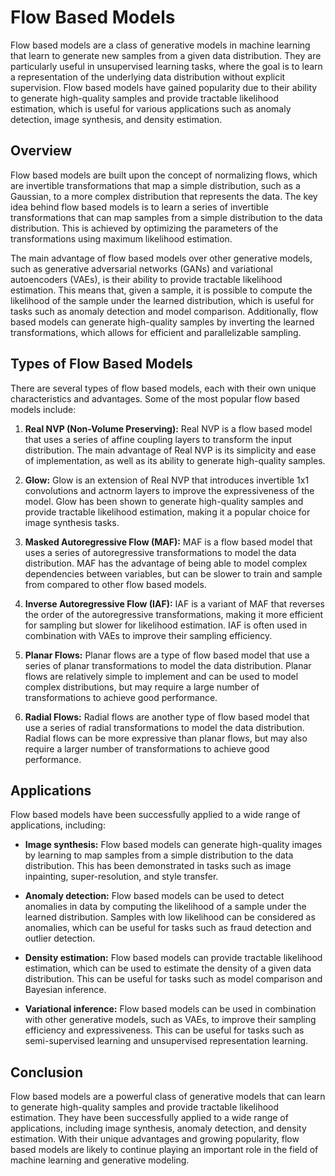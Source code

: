 # Flow Based Models

Flow based models are a class of generative models in machine learning that learn to generate new samples from a given data distribution. They are particularly useful in unsupervised learning tasks, where the goal is to learn a representation of the underlying data distribution without explicit supervision. Flow based models have gained popularity due to their ability to generate high-quality samples and provide tractable likelihood estimation, which is useful for various applications such as anomaly detection, image synthesis, and density estimation.

## Overview

Flow based models are built upon the concept of normalizing flows, which are invertible transformations that map a simple distribution, such as a Gaussian, to a more complex distribution that represents the data. The key idea behind flow based models is to learn a series of invertible transformations that can map samples from a simple distribution to the data distribution. This is achieved by optimizing the parameters of the transformations using maximum likelihood estimation.

The main advantage of flow based models over other generative models, such as generative adversarial networks (GANs) and variational autoencoders (VAEs), is their ability to provide tractable likelihood estimation. This means that, given a sample, it is possible to compute the likelihood of the sample under the learned distribution, which is useful for tasks such as anomaly detection and model comparison. Additionally, flow based models can generate high-quality samples by inverting the learned transformations, which allows for efficient and parallelizable sampling.

## Types of Flow Based Models

There are several types of flow based models, each with their own unique characteristics and advantages. Some of the most popular flow based models include:

1. **Real NVP (Non-Volume Preserving):** Real NVP is a flow based model that uses a series of affine coupling layers to transform the input distribution. The main advantage of Real NVP is its simplicity and ease of implementation, as well as its ability to generate high-quality samples.

2. **Glow:** Glow is an extension of Real NVP that introduces invertible 1x1 convolutions and actnorm layers to improve the expressiveness of the model. Glow has been shown to generate high-quality samples and provide tractable likelihood estimation, making it a popular choice for image synthesis tasks.

3. **Masked Autoregressive Flow (MAF):** MAF is a flow based model that uses a series of autoregressive transformations to model the data distribution. MAF has the advantage of being able to model complex dependencies between variables, but can be slower to train and sample from compared to other flow based models.

4. **Inverse Autoregressive Flow (IAF):** IAF is a variant of MAF that reverses the order of the autoregressive transformations, making it more efficient for sampling but slower for likelihood estimation. IAF is often used in combination with VAEs to improve their sampling efficiency.

5. **Planar Flows:** Planar flows are a type of flow based model that use a series of planar transformations to model the data distribution. Planar flows are relatively simple to implement and can be used to model complex distributions, but may require a large number of transformations to achieve good performance.

6. **Radial Flows:** Radial flows are another type of flow based model that use a series of radial transformations to model the data distribution. Radial flows can be more expressive than planar flows, but may also require a larger number of transformations to achieve good performance.

## Applications

Flow based models have been successfully applied to a wide range of applications, including:

- **Image synthesis:** Flow based models can generate high-quality images by learning to map samples from a simple distribution to the data distribution. This has been demonstrated in tasks such as image inpainting, super-resolution, and style transfer.

- **Anomaly detection:** Flow based models can be used to detect anomalies in data by computing the likelihood of a sample under the learned distribution. Samples with low likelihood can be considered as anomalies, which can be useful for tasks such as fraud detection and outlier detection.

- **Density estimation:** Flow based models can provide tractable likelihood estimation, which can be used to estimate the density of a given data distribution. This can be useful for tasks such as model comparison and Bayesian inference.

- **Variational inference:** Flow based models can be used in combination with other generative models, such as VAEs, to improve their sampling efficiency and expressiveness. This can be useful for tasks such as semi-supervised learning and unsupervised representation learning.

## Conclusion

Flow based models are a powerful class of generative models that can learn to generate high-quality samples and provide tractable likelihood estimation. They have been successfully applied to a wide range of applications, including image synthesis, anomaly detection, and density estimation. With their unique advantages and growing popularity, flow based models are likely to continue playing an important role in the field of machine learning and generative modeling.
